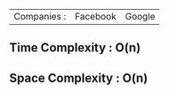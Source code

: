 <table>
  <tr>
    <td>Companies : </td>
    <td>Facebook</td>
    <td>Google</td>
  </tr>
</table>

<h2>Time Complexity : O(n)</h2>
<h2>Space Complexity : O(n)</h2>
